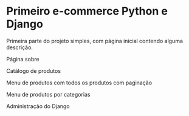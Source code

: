 <h1> Primeiro e-commerce Python e Django </h1>
<p>Primeira parte do projeto simples, com página inicial contendo alguma descrição.</p>
<p>Página sobre</p>
<p>Catálogo de produtos</p>
<p>Menu de produtos com todos os produtos com paginação</p>
<p>Menu de produtos por categorias</p>
<p>Administração do Django</p>




